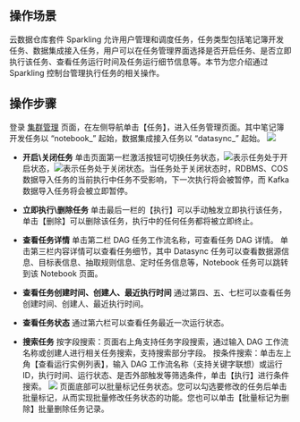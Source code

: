 ## 操作场景
云数据仓库套件 Sparkling 允许用户管理和调度任务，任务类型包括笔记簿开发任务、数据集成接入任务，用户可以在任务管理界面选择是否开启任务、是否立即执行该任务、查看任务运行时间及任务运行细节信息等。本节为您介绍通过 Sparkling 控制台管理执行任务的相关操作。

## 操作步骤
登录 [集群管理](https://sparkling.cloud.tencent.com)  页面，在左侧导航单击【任务】，进入任务管理页面。其中笔记簿开发任务以 “notebook_” 起始，数据集成接入任务以 “datasync_” 起始。
![](https://main.qcloudimg.com/raw/d73d659c2dca536833bceb6af34ef3a3.png)

- **开启\关闭任务**
单击页面第一栏激活按钮可切换任务状态，<img src="https://main.qcloudimg.com/raw/35d2b99dfe50538701bca37465266ac8.png"  style="margin:0;">表示任务处于开启状态，<img src="https://main.qcloudimg.com/raw/4c331ed38bb0efdfa7feda24ef539074.png"  style="margin:0;">表示任务处于关闭状态。当任务处于关闭状态时，RDBMS、COS 数据导入任务的当前执行中任务不受影响，下一次执行将会被暂停，而 Kafka 数据导入任务将会被立即暂停。

- **立即执行\删除任务**
单击最后一栏的【执行】可以手动触发立即执行该任务，单击【删除】可以删除该任务，执行中的任何任务都将被立即终止。

- **查看任务详情**
单击第二栏 DAG 任务工作流名称，可查看任务 DAG 详情。
单击第三栏内容详情可以查看任务细节，其中 Datasync 任务可以查看数据源信息、目标表信息、抽取规则信息、定时任务信息等，Notebook 任务可以跳转到该 Notebook 页面。

- **查看任务创建时间、创建人、最近执行时间**
通过第四、五、七栏可以查看任务创建时间、创建人、最近执行时间。

- **查看任务状态**
通过第六栏可以查看任务最近一次运行状态。

- **搜索任务**
按字段搜索：页面右上角支持任务字段搜索，通过输入 DAG 工作流名称或创建人进行相关任务搜索，支持搜索部分字段。
按条件搜索：单击左上角【查看运行实例列表】，输入 DAG 工作流名称（支持关键字联想）或运行ID，执行时间、运行状态、是否外部触发等筛选条件，单击【执行】进行条件搜索。
![](https://main.qcloudimg.com/raw/22748e4eae89d916d8c2d573293da990.png)
页面底部可以批量标记任务状态。您可以勾选要修改的任务后单击批量标记，从而实现批量修改任务状态的功能。您也可以单击【批量标记为删除】批量删除任务记录。


